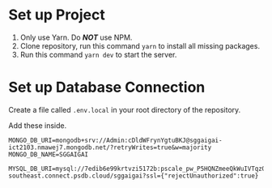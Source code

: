 # Set up Project

1. Only use Yarn. Do **_NOT_** use NPM.
2. Clone repository, run this command `yarn` to install all missing packages.
3. Run this command `yarn dev` to start the server.

# Set up Database Connection

Create a file called `.env.local` in your root directory of the repository.

Add these inside.

```
MONGO_DB_URI=mongodb+srv://Admin:cDldWFrynYgtuBKJ@sggaigai-ict2103.nmawej7.mongodb.net/?retryWrites=true&w=majority
MONGO_DB_NAME=SGGAIGAI

MYSQL_DB_URI=mysql://7edib6e99krtvzi5172b:pscale_pw_P5HQNZmeeQkWuIVTqzO3tT2UP8FCAdMk5O8pYz7ZsnE@ap-southeast.connect.psdb.cloud/sggaigai?ssl={"rejectUnauthorized":true}
```
